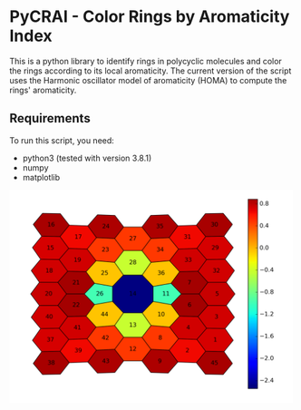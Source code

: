 # PyCRAI - Color Rings by Aromaticity Index

This is a python library to identify rings in polycyclic molecules and 
color the rings according to its local aromaticity.
The current version of the script uses the Harmonic oscillator model of 
aromaticity (HOMA) to compute the rings' aromaticity.

## Requirements

To run this script, you need:

- python3 (tested with version 3.8.1)
- numpy
- matplotlib

<img src="https://raw.githubusercontent.com/maxjr82/PyCRAI/main/7a7z_ground.png" width="500">
